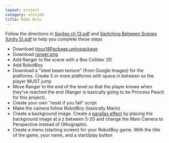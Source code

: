 ```yaml
---
layout: project
category: unity2d
title: Robo Bros
---
```




Follow the directions in [Sprites ch 13.pdf](https://drive.google.com/uc?export=download&id=1zINBbLCd0L7EHWJO13Nqod-MBS0ooOtW) and [Switching Between Scenes (Unity 5).pdf](https://drive.google.com/uc?export=download&id=1Wxudt7eFLwOWAdjpVOpE_aoQSkBzWFOp) to help you complete these steps

  - Download [Hour14Package.unitypackage](https://drive.google.com/uc?export=download&id=1YMXdF7dxjqVV_kjIt00OVWWsFKjNFyPT)
  - Download [ranger.png](/gd/unity2d/ranger.png)
  - Add Ranger to the scene with a Box Collider 2D
  - Add RobotBoy
  - Download a "steel beam texture" (from Google Images) for the platforms. Create 5 or more platforms with space in between so the player MUST jump
  - Move Ranger to the end of the level so that the player knows when they've reached the end (Ranger is basically going to be Princess Peach for this project).
  - Create your own "reset if you fall" script
  - Make the camera follow RobotBoy (basically Mario)
  - Create a background image. Create a [parallax effect](https://en.wikipedia.org/wiki/Parallax) by placing the background image at a z between 5-20 and change the Main Camera to Perspective instead of Othographic.
  - Create a menu (starting screen) for your RobotBoy game. With the title of the game, your name, and a start/play button
